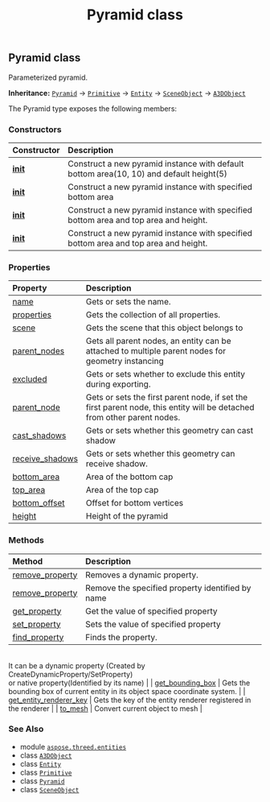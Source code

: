 ﻿---
title: Pyramid class
second_title: Aspose.3D for Python via .NET API References
description: 
type: docs
weight: 290
url: /aspose.threed.entities/pyramid/
is_root: false
---

## Pyramid class

Parameterized pyramid.



**Inheritance:** [`Pyramid`](/3d/python-net/aspose.threed.entities/pyramid) → 
[`Primitive`](/3d/python-net/aspose.threed.entities/primitive) → 
[`Entity`](/3d/python-net/aspose.threed/entity) → 
[`SceneObject`](/3d/python-net/aspose.threed/sceneobject) → 
[`A3DObject`](/3d/python-net/aspose.threed/a3dobject)



The Pyramid type exposes the following members:

### Constructors
| Constructor | Description |
| :- | :- |
| [__init__](/3d/python-net/aspose.threed.entities/pyramid/__init__/#) | Construct a new pyramid instance with default bottom area(10, 10) and default height(5) |
| [__init__](/3d/python-net/aspose.threed.entities/pyramid/__init__/#float-float-float) | Construct a new pyramid instance with specified bottom area |
| [__init__](/3d/python-net/aspose.threed.entities/pyramid/__init__/#float-float-float-float-float) | Construct a new pyramid instance with specified bottom area and top area and height. |
| [__init__](/3d/python-net/aspose.threed.entities/pyramid/__init__/#str-float-float-float-float-float) | Construct a new pyramid instance with specified bottom area and top area and height. |


### Properties
| Property | Description |
| :- | :- |
| [name](/3d/python-net/aspose.threed.entities/pyramid/name) | Gets or sets the name. |
| [properties](/3d/python-net/aspose.threed.entities/pyramid/properties) | Gets the collection of all properties. |
| [scene](/3d/python-net/aspose.threed.entities/pyramid/scene) | Gets the scene that this object belongs to |
| [parent_nodes](/3d/python-net/aspose.threed.entities/pyramid/parent_nodes) | Gets all parent nodes, an entity can be attached to multiple parent nodes for geometry instancing |
| [excluded](/3d/python-net/aspose.threed.entities/pyramid/excluded) | Gets or sets whether to exclude this entity during exporting. |
| [parent_node](/3d/python-net/aspose.threed.entities/pyramid/parent_node) | Gets or sets the first parent node, if set the first parent node, this entity will be detached from other parent nodes. |
| [cast_shadows](/3d/python-net/aspose.threed.entities/pyramid/cast_shadows) | Gets or sets whether this geometry can cast shadow |
| [receive_shadows](/3d/python-net/aspose.threed.entities/pyramid/receive_shadows) | Gets or sets whether this geometry can receive shadow. |
| [bottom_area](/3d/python-net/aspose.threed.entities/pyramid/bottom_area) | Area of the bottom cap |
| [top_area](/3d/python-net/aspose.threed.entities/pyramid/top_area) | Area of the top cap |
| [bottom_offset](/3d/python-net/aspose.threed.entities/pyramid/bottom_offset) | Offset for bottom vertices |
| [height](/3d/python-net/aspose.threed.entities/pyramid/height) | Height of the pyramid |


### Methods
| Method | Description |
| :- | :- |
| [remove_property](/3d/python-net/aspose.threed.entities/pyramid/remove_property/#aspose.threed.Property) | Removes a dynamic property. |
| [remove_property](/3d/python-net/aspose.threed.entities/pyramid/remove_property/#str) | Remove the specified property identified by name |
| [get_property](/3d/python-net/aspose.threed.entities/pyramid/get_property/#str) | Get the value of specified property |
| [set_property](/3d/python-net/aspose.threed.entities/pyramid/set_property/#str-any) | Sets the value of specified property |
| [find_property](/3d/python-net/aspose.threed.entities/pyramid/find_property/#str) | Finds the property.<br/>It can be a dynamic property (Created by CreateDynamicProperty/SetProperty) <br/>or native property(Identified by its name) |
| [get_bounding_box](/3d/python-net/aspose.threed.entities/pyramid/get_bounding_box/#) | Gets the bounding box of current entity in its object space coordinate system. |
| [get_entity_renderer_key](/3d/python-net/aspose.threed.entities/pyramid/get_entity_renderer_key/#) | Gets the key of the entity renderer registered in the renderer |
| [to_mesh](/3d/python-net/aspose.threed.entities/pyramid/to_mesh/#) | Convert current object to mesh |



### See Also
* module [`aspose.threed.entities`](..)
* class [`A3DObject`](/3d/python-net/aspose.threed/a3dobject)
* class [`Entity`](/3d/python-net/aspose.threed/entity)
* class [`Primitive`](/3d/python-net/aspose.threed.entities/primitive)
* class [`Pyramid`](/3d/python-net/aspose.threed.entities/pyramid)
* class [`SceneObject`](/3d/python-net/aspose.threed/sceneobject)
